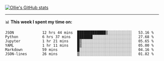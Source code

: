 <!--
**icedpanda/icedpanda** is a ✨ _special_ ✨ repository because its `README.md` (this file) appears on your GitHub profile.

Here are some ideas to get you started:

- 🔭 I’m currently working on ...
- 🌱 I’m currently learning ...
- 👯 I’m looking to collaborate on ...
- 🤔 I’m looking for help with ...
- 💬 Ask me about ...
- 📫 How to reach me: ...
- 😄 Pronouns: ...
- ⚡ Fun fact: ...
-->
[![Ollie's GitHub stats](https://github-readme-stats-icedpanda.vercel.app/api?username=icedpanda&count_private=true&show_icons=true)](https://github.com/icedpanda)

---
📊 **This week I spent my time on:**
<!--START_SECTION:waka-->

```text
JSON             12 hrs 44 mins  █████████████▒░░░░░░░░░░░   53.16 %
Python           6 hrs 37 mins   ███████░░░░░░░░░░░░░░░░░░   27.68 %
Jupyter          1 hr 21 mins    █▒░░░░░░░░░░░░░░░░░░░░░░░   05.65 %
YAML             1 hr 11 mins    █▒░░░░░░░░░░░░░░░░░░░░░░░   05.00 %
Markdown         59 mins         █░░░░░░░░░░░░░░░░░░░░░░░░   04.16 %
JSON-lines       26 mins         ▒░░░░░░░░░░░░░░░░░░░░░░░░   01.82 %
```

<!--END_SECTION:waka-->
